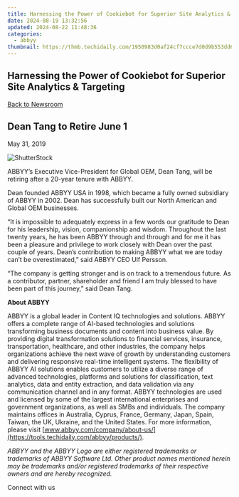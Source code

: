 ```yaml
---
title: Harnessing the Power of Cookiebot for Superior Site Analytics & Targeting
date: 2024-08-19 13:32:56
updated: 2024-08-22 11:48:36
categories:
  - abbyy
thumbnail: https://thmb.techidaily.com/1950983d0af24cf7ccce7d0d9b553dd604417e3bd4a6dbac12c3df842a2a8fe2.jpg
---
```


## Harnessing the Power of Cookiebot for Superior Site Analytics & Targeting

[Back to Newsroom](https://tools.techidaily.com/abbyy/products/)

## Dean Tang to Retire June 1

May 31, 2019

![ShutterStock](https://content.abbyy.com/-/media/project/abbyy/abbyy/branchtemplates/shutterstock_1272462163_1296-x-729.jpg?h=729&iar=0&w=1296)

ABBYY’s Executive Vice-President for Global OEM, Dean Tang, will be retiring after a 20-year tenure with ABBYY.

Dean founded ABBYY USA in 1998, which became a fully owned subsidiary of ABBYY in 2002\. Dean has successfully built our North American and Global OEM businesses.

“It is impossible to adequately express in a few words our gratitude to Dean for his leadership, vision, companionship and wisdom. Throughout the last twenty years, he has been ABBYY through and through and for me it has been a pleasure and privilege to work closely with Dean over the past couple of years. Dean’s contribution to making ABBYY what we are today can’t be overestimated,” said ABBYY CEO Ulf Persson.

“The company is getting stronger and is on track to a tremendous future. As a contributor, partner, shareholder and friend I am truly blessed to have been part of this journey,” said Dean Tang.

  
**About ABBYY**

ABBYY is a global leader in Content IQ technologies and solutions. ABBYY offers a complete range of AI-based technologies and solutions transforming business documents and content into business value. By providing digital transformation solutions to financial services, insurance, transportation, healthcare, and other industries, the company helps organizations achieve the next wave of growth by understanding customers and delivering responsive real-time intelligent systems. The flexibility of ABBYY AI solutions enables customers to utilize a diverse range of advanced technologies, platforms and solutions for classification, text analytics, data and entity extraction, and data validation via any communication channel and in any format. ABBYY technologies are used and licensed by some of the largest international enterprises and government organizations, as well as SMBs and individuals. The company maintains offices in Australia, Cyprus, France, Germany, Japan, Spain, Taiwan, the UK, Ukraine, and the United States. For more information, please visit [www.abbyy.com/company/about-us/](https://tools.techidaily.com/abbyy/products/).

_ABBYY and the ABBYY Logo are either registered trademarks or trademarks of ABBYY Software Ltd. Other product names mentioned herein may be trademarks and/or registered trademarks of their respective owners and are hereby recognized._

  
Connect with us

<ins class="adsbygoogle"
     style="display:block"
     data-ad-format="autorelaxed"
     data-ad-client="ca-pub-7571918770474297"
     data-ad-slot="1223367746"></ins>



<ins class="adsbygoogle"
     style="display:block"
     data-ad-client="ca-pub-7571918770474297"
     data-ad-slot="8358498916"
     data-ad-format="auto"
     data-full-width-responsive="true"></ins>
